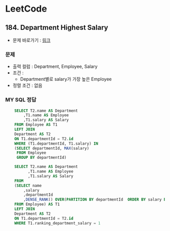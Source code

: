
# LeetCode
## 184. Department Highest Salary
* 문제 바로가기 : [링크](https://leetcode.com/problems/department-highest-salary/)

### 문제
* 출력 컬럼 : Department, Employee, Salary
* 조건 : 
  * Department별로 salary가 가장 높은 Employee
* 정렬 조건 : 없음


### MY SQL 정답
```SQL
    SELECT T2.name AS Department
        ,T1.name AS Employee
        ,T1.salary AS Salary
    FROM Employee AS T1
    LEFT JOIN
    Department AS T2 
    ON T1.departmentId = T2.id
    WHERE (T1.departmentId, T1.salary) IN 
    (SELECT departmentId, MAX(salary)
     FROM Employee
     GROUP BY departmentId)
```
```SQL
    SELECT T2.name AS Department
          ,T1.name AS Employee
          ,T1.salary AS Salary
    FROM
    (SELECT name
        ,salary
        ,departmentId
        ,DENSE_RANK() OVER(PARTITION BY departmentId  ORDER BY salary DESC) AS ranking_department_salary
    FROM Employee) AS T1
    LEFT JOIN
    Department AS T2 
    ON T1.departmentId = T2.id
    WHERE T1.ranking_department_salary = 1
```